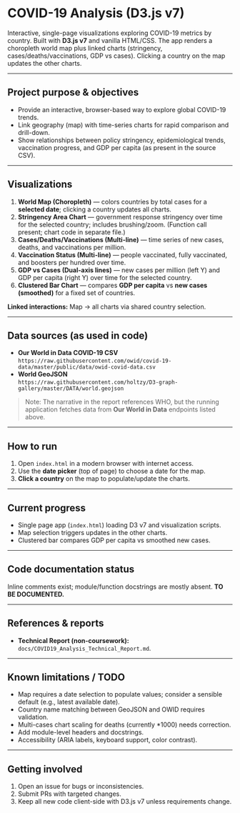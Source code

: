 # COVID-19 Analysis (D3.js v7)

Interactive, single-page visualizations exploring COVID-19 metrics by country. Built with **D3.js v7** and vanilla HTML/CSS. The app renders a choropleth world map plus linked charts (stringency, cases/deaths/vaccinations, GDP vs cases). Clicking a country on the map updates the other charts.

---

## Project purpose & objectives

- Provide an interactive, browser-based way to explore global COVID-19 trends.  
- Link geography (map) with time-series charts for rapid comparison and drill-down.  
- Show relationships between policy stringency, epidemiological trends, vaccination progress, and GDP per capita (as present in the source CSV).

---

## Visualizations

1. **World Map (Choropleth)** — colors countries by total cases for a **selected date**; clicking a country updates all charts.  
2. **Stringency Area Chart** — government response stringency over time for the selected country; includes brushing/zoom. (Function call present; chart code in separate file.)  
3. **Cases/Deaths/Vaccinations (Multi-line)** — time series of new cases, deaths, and vaccinations per million.  
4. **Vaccination Status (Multi-line)** — people vaccinated, fully vaccinated, and boosters per hundred over time.  
5. **GDP vs Cases (Dual-axis lines)** — new cases per million (left Y) and GDP per capita (right Y) over time for the selected country.  
6. **Clustered Bar Chart** — compares **GDP per capita** vs **new cases (smoothed)** for a fixed set of countries.

**Linked interactions:** Map → all charts via shared country selection.

---

## Data sources (as used in code)

- **Our World in Data COVID-19 CSV**  
  `https://raw.githubusercontent.com/owid/covid-19-data/master/public/data/owid-covid-data.csv`  
- **World GeoJSON**  
  `https://raw.githubusercontent.com/holtzy/D3-graph-gallery/master/DATA/world.geojson`

> Note: The narrative in the report references WHO, but the running application fetches data from **Our World in Data** endpoints listed above.

---

## How to run

1. Open `index.html` in a modern browser with internet access.  
2. Use the **date picker** (top of page) to choose a date for the map.  
3. **Click a country** on the map to populate/update the charts.

---

## Current progress

- Single page app (`index.html`) loading D3 v7 and visualization scripts.  
- Map selection triggers updates in the other charts.  
- Clustered bar compares GDP per capita vs smoothed new cases.

---

## Code documentation status

Inline comments exist; module/function docstrings are mostly absent. **TO BE DOCUMENTED.**

---

## References & reports

- **Technical Report (non-coursework):** `docs/COVID19_Analysis_Technical_Report.md`.  

---

## Known limitations / TODO

- Map requires a date selection to populate values; consider a sensible default (e.g., latest available date).  
- Country name matching between GeoJSON and OWID requires validation.  
- Multi-cases chart scaling for deaths (currently *1000) needs correction.  
- Add module-level headers and docstrings.  
- Accessibility (ARIA labels, keyboard support, color contrast).

---

## Getting involved

1. Open an issue for bugs or inconsistencies.  
2. Submit PRs with targeted changes.  
3. Keep all new code client-side with D3.js v7 unless requirements change.
